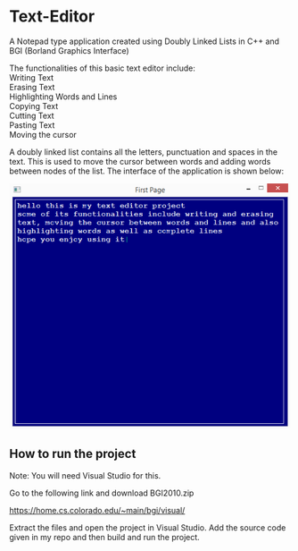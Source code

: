 # Text-Editor
A Notepad type application created using Doubly Linked Lists in C++ and BGI (Borland Graphics Interface)

The functionalities of this basic text editor include: \
Writing Text \
Erasing Text \
Highlighting Words and Lines \
Copying Text \
Cutting Text \
Pasting Text \
Moving the cursor 

A doubly linked list contains all the letters, punctuation and spaces in the text. This is used to move the cursor between words and adding words between nodes of the list. The interface of the application is shown below: 

![editor](https://github.com/fatimahasan125/Text-Editor/blob/main/editor_screenshot/editor.png?raw=true)


## How to run the project

Note: You will need Visual Studio for this. 

Go to the following link and download BGI2010.zip

https://home.cs.colorado.edu/~main/bgi/visual/

Extract the files and open the project in Visual Studio. Add the source code given in my repo and then build and run the project.
